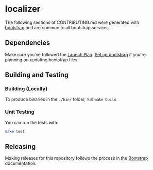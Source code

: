 # localizer

<!--- Block(custom) -->
<!--
We expect CONTRIBUTING.md to look mostly identical for all bootstrap services.

If your service requires special instructions for developers, you can place
those instructions in this block. If your service isn't special, it's safe to
leave this comment here as-is.

If the text you are about to add here applies to many or all bootstrap services,
consider adding it to the bootstrap template instead.
-->
<!--- EndBlock(custom) -->

The following sections of CONTRIBUTING.md were generated with
[bootstrap](https://github.com/getoutreach/bootstrap) and are common to all
bootstrap services.

## Dependencies

Make sure you've followed the [Launch Plan](https://outreach-io.atlassian.net/wiki/spaces/EN/pages/695698940/Launch+Plan).
[Set up bootstrap](https://outreach-io.atlassian.net/wiki/spaces/EN/pages/701596137/Services+Checklist) if you're planning on updating bootstrap files.

<!--- Block(devDependencies) -->
<!--- EndBlock(devDependencies) -->

## Building and Testing

<!--- Block(buildCustom) -->
<!--- EndBlock(buildCustom) -->

### Building (Locally)

To produce binaries in the `./bin/` folder, run `make build`.

### Unit Testing

You can run the tests with:

```bash
make test
```


## Releasing

Making releases for this repository follows the process in the [Bootstrap](https://github.com/getoutreach/bootstrap/tree/master/README.md#semver) documentation.
